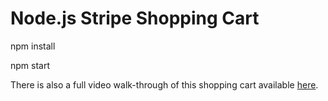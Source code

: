# Node.js Stripe Shopping Cart
npm install


npm start

There is also a full video walk-through of this shopping cart available [here](https://youtu.be/mI_-1tbIXQI).
